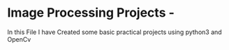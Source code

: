 # Image Processing Projects - 
In this File I have Created some basic practical projects using python3 and OpenCv
